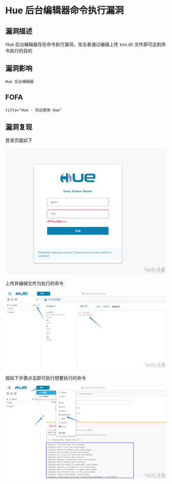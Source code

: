 # Hue 后台编辑器命令执行漏洞

## 漏洞描述

Hue 后台编辑器存在命令执行漏洞，攻击者通过编辑上传  xxx.sh 文件即可达到命令执行的目的

## 漏洞影响

```
Hue 后台编辑器
```

## FOFA

```
title="Hue - 欢迎使用 Hue"
```

## 漏洞复现

登录页面如下

![hue-1](./images/hue-1.png)



上传并编辑文件为执行的命令

![hue-2](./images/hue-2.png)



按如下步骤点击即可执行想要执行的命令



![hue-3](./images/hue-3.png)
